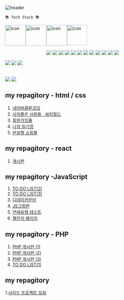 ![header](https://capsule-render.vercel.app/api?type=waving&color=auto&height=300&section=header&text=HongDawww&fontSize=90&animation=fadeIn&fontAlignY=38&desc=&descAlignY=51&descAlign=62)




	📚 Tech Stack 📚

<div style="display: flex; align-items: flex-start;">
<img src="https://techstack-generator.vercel.app/js-icon.svg" alt="icon" width="67" height="67" />
<img src="https://techstack-generator.vercel.app/react-icon.svg" alt="icon" width="67" height="67" />
<img src="https://techstack-generator.vercel.app/redux-icon.svg" alt="icon" width="67" height="67" />
<img src="https://techstack-generator.vercel.app/ts-icon.svg" alt="icon" width="65" height="65" />
</div>
  <p align="center">
  <img src ="https://img.shields.io/badge/HTML-E34F26?style=flat-square&logo=HTML5&logoColor=white">
  <img src ="https://img.shields.io/badge/CSS-1572B6?style=flat-square&logo=CSS3&logoColor=white">
  <img src ="https://img.shields.io/badge/JavaScript-F7DF1E?style=flat-square&logo=JavaScript&logoColor=black">
  <img src ="https://img.shields.io/badge/TypeScript-3178C6?style=flat-square&logo=TypeScript&logoColor=white"> 
  <img src ="https://img.shields.io/badge/React.js-61DAFB?style=flat-square&logo=React&logoColor=white">
  <img src ="https://img.shields.io/badge/Next.js-000000?style=flat-square&logo=Next.js&logoColor=white">
  <img src ="https://img.shields.io/badge/styled components-DB7093?style=flat-square&logo=styled-components&logoColor=white">
  <img src ="https://img.shields.io/badge/👩‍🎤 Emotion-DB7093?style=flat-square&&logoColor=white">
  <img src ="https://img.shields.io/badge/Apollo-311C87?style=flat-square&logo=Apollo GraphQL&logoColor=white">
  <img src ="https://img.shields.io/badge/GraphQL-E10098?style=flat-square&logo=GraphQL&logoColor=white">
  <img src="https://img.shields.io/badge/PHP-777BB4?style=for-the-badge&logo=php&logoColor=white">
  <img src="https://img.shields.io/badge/mariaDB-003545?style=for-the-badge&logo=mariaDB&logoColor=white">
</p>
<div>
  <img src="https://img.shields.io/badge/Figma-F24E1E?style=for-the-badge&logo=Figma&logoColor=white">
  <img src="https://img.shields.io/badge/Slack-4A154B?style=for-the-badge&logo=Slack&logoColor=white">
  <img src="https://img.shields.io/badge/Notion-000000?style=for-the-badge&logo=Slack&logoColor=black">
</div>
<br>
<br>
<div>
  <img src="https://github-readme-stats.vercel.app/api/top-langs/?username=HongDawww&layout=compact">
  <img src="https://github-readme-stats.vercel.app/api?username=HongDawww&show_icons=true">
</div>


## my repagitory - html / css
1. [네이버클론코딩](https://github.com/HongDawww/naiver.git)
2. [사이좋은 사람들 , 싸이월드](https://github.com/HongDawww/self-project.git)
3. [회원가입폼](https://github.com/HongDawww/self-project/tree/main/sign-in)
4. [나의 일기장](https://github.com/HongDawww/self-project/tree/main/my-diary)
5. [반응형 쇼핑몰](https://github.com/HongDawww/self-project/tree/main/my-shop)

## my repagitory - react
1. [게시판](https://github.com/HongDawww/class)


## my repagitory -JavaScript
1. [TO DO LIST(2)](https://hongdawww.github.io/todolist/JS_TODOLIST/html/index.html)
2. [TO DO LIST(3)](https://github.com/HongDawww/self-project/tree/main/todolist(3))
3. [디데이카운터](https://github.com/HongDawww/self-project/tree/main/D-Day-counter)
4. [JS그림판](https://github.com/HongDawww/SIDE-PROJECT-COLLECTION/tree/main/canvas)
5. [연애유형 테스트](https://12lovetypetest12.netlify.app)
6. [챌린지 페이지](https://hongdawww.github.io/challenge-page/callenge-page/index.html)
 
## my repagitory - PHP
1. [PHP 게시판 (1)](https://github.com/HongDawww/bbs.git)
2. [PHP 게사판 (2)](https://github.com/HongDawww/miniboard.git)
3. [PHP 게시판 (3)](https://github.com/HongDawww/tbl_member_.git)
4. [TO DO LIST(1)](https://github.com/HongDawww/DeepSleepToDoList)


## my repagitory 
1.[사이드 프로젝트 모음](https://github.com/HongDawww/SIDE-PROJECT-COLLECTION)

   





